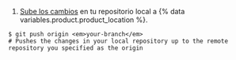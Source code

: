 1. [Sube los cambios](/articles/pushing-commits-to-a-remote-repository/) en tu repositorio local a {% data variables.product.product_location %}.
  ```shell
  $ git push origin <em>your-branch</em>
  # Pushes the changes in your local repository up to the remote repository you specified as the origin
  ```
